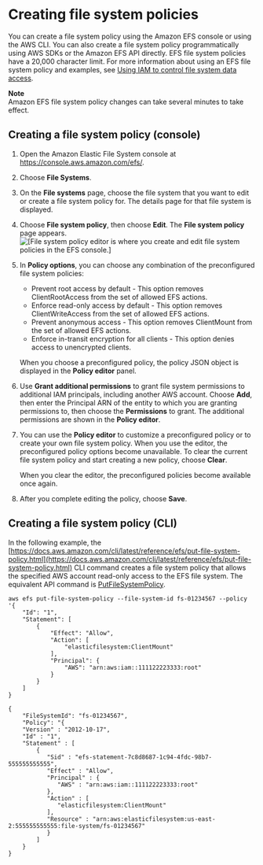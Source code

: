 # Creating file system policies<a name="create-file-system-policy"></a>

You can create a file system policy using the Amazon EFS console or using the AWS CLI\. You can also create a file system policy programmatically using AWS SDKs or the Amazon EFS API directly\. EFS file system policies have a 20,000 character limit\. For more information about using an EFS file system policy and examples, see [Using IAM to control file system data access](iam-access-control-nfs-efs.md)\.

**Note**  
Amazon EFS file system policy changes can take several minutes to take effect\.

## Creating a file system policy \(console\)<a name="create-file-system-policy-console"></a>

1. Open the Amazon Elastic File System console at [https://console\.aws\.amazon\.com/efs/](https://console.aws.amazon.com/efs/)\.

1. Choose **File Systems**\.

1. On the **File systems** page, choose the file system that you want to edit or create a file system policy for\. The details page for that file system is displayed\.

1. Choose **File system policy**, then choose **Edit**\. The **File system policy** page appears\.  
![\[File system policy editor is where you create and edit file system policies in the EFS console.\]](http://docs.aws.amazon.com/efs/latest/ug/images/console2-fsp-editor.png)

1. In **Policy options**, you can choose any combination of the preconfigured file system policies:
   + Prevent root access by default \- This option removes ClientRootAccess from the set of allowed EFS actions\.
   + Enforce read\-only access by default \- This option removes ClientWriteAccess from the set of allowed EFS actions\.
   + Prevent anonymous access \- This option removes ClientMount from the set of allowed EFS actions\.
   + Enforce in\-transit encryption for all clients \- This option denies access to unencrypted clients\.

   When you choose a preconfigured policy, the policy JSON object is displayed in the **Policy editor** panel\.

1. Use **Grant additional permissions** to grant file system permissions to additional IAM principals, including another AWS account\. Choose **Add**, then enter the Principal ARN of the entity to which you are granting permissions to, then choose the **Permissions** to grant\. The additional permissions are shown in the **Policy editor**\.

1. You can use the **Policy editor** to customize a preconfigured policy or to create your own file system policy\. When you use the editor, the preconfigured policy options become unavailable\. To clear the current file system policy and start creating a new policy, choose **Clear**\.

   When you clear the editor, the preconfigured policies become available once again\.

1. After you complete editing the policy, choose **Save**\.

## Creating a file system policy \(CLI\)<a name="create-file-system-policy-cli"></a>

In the following example, the [https://docs.aws.amazon.com/cli/latest/reference/efs/put-file-system-policy.html](https://docs.aws.amazon.com/cli/latest/reference/efs/put-file-system-policy.html) CLI command creates a file system policy that allows the specified AWS account read\-only access to the EFS file system\. The equivalent API command is [PutFileSystemPolicy](API_PutFileSystemPolicy.md)\.

```
aws efs put-file-system-policy --file-system-id fs-01234567 --policy '{
    "Id": "1",
    "Statement": [
        {
            "Effect": "Allow",
            "Action": [
                "elasticfilesystem:ClientMount"
            ],
            "Principal": {
                "AWS": "arn:aws:iam::111122223333:root"
            }
        }                                                                                                 
    ]
}
```

```
{
    "FileSystemId": "fs-01234567",
    "Policy": "{
    "Version" : "2012-10-17",
    "Id" : "1",
    "Statement" : [
        {
           "Sid" : "efs-statement-7c8d8687-1c94-4fdc-98b7-555555555555",
           "Effect" : "Allow",
           "Principal" : {
              "AWS" : "arn:aws:iam::111122223333:root"
           },
           "Action" : [ 
              "elasticfilesystem:ClientMount" 
           ],
           "Resource" : "arn:aws:elasticfilesystem:us-east-2:555555555555:file-system/fs-01234567"
           } 
        ]
    }
}
```